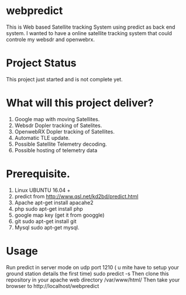 # webpredict
This is Web based Satellite tracking System using predict as back end system.
I wanted to have a online satellite tracking system that could controle my websdr and openwebrx.
# Project Status
This project just started and is not complete yet.

# What will this project deliver?
1) Google map with moving Satellites.
2) Websdr Dopler tracking of Satelites.
3) OpenwebRX Dopler tracking of Satellites.
4) Automatic TLE update.
5) Possible Satellite Telemetry decoding.
6) Possible hosting of telemetry data

# Prerequisite.
1) Linux UBUNTU 16.04 +
2) predict from http://www.qsl.net/kd2bd/predict.html
3) Apache apt-get install apacahe2
4) php sudo apt-get install php
5) google map key (get it from googgle)
6) git sudo apt-get install git
7) Mysql  sudo apt-get mysql.
# Usage
Run predict in server mode on udp port 1210 ( u mite have to setup your ground station details the first time)
sudo predict -s
Then clone this repository in your apache web directory  /var/www/html/
Then take your browser to http://localhost/webpredict
